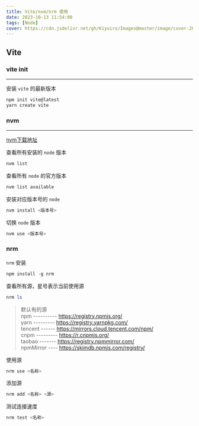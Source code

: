 ```yaml
---
title: Vite/nvm/nrm 使用
date: 2023-10-13 11:54:00
tags: [Node]
cover: https://cdn.jsdelivr.net/gh/Kiyuiro/Images@master/image/cover-2021-11-18-11-02-58-3aa107dbe9c59b9861a4ec6ea5752d77-5f239d.png
---
```


## Vite

### vite init

---

安装 `vite` 的最新版本

```powershell
npm init vite@latest
yarn create vite
```

### nvm

---

[nvm下载地址](https://github.com/coreybutler/nvm-windows/releases)

查看所有安装的 `node` 版本

```powershell
nvm list
```

查看所有 `node` 的官方版本

```powershell
nvm list available
```

安装对应版本号的 `node` 

```powershell
nvm install <版本号>
```

切换 `node` 版本

```powershell
nvm use <版本号>
```

### nrm

`nrm` 安装

```powershell
npm install -g nrm
```

查看所有源，星号表示当前使用源

```powershell
nrm ls
```

> 默认有的源  
> npm ---------- https://registry.npmjs.org/  
> yarn --------- https://registry.yarnpkg.com/  
> tencent ------ https://mirrors.cloud.tencent.com/npm/  
> cnpm --------- https://r.cnpmjs.org/  
> taobao ------- https://registry.npmmirror.com/  
> npmMirror ---- https://skimdb.npmjs.com/registry/  

使用源

```powershell
nrm use <名称>
```

添加源

```powershell
nrm add <名称> <源>
```

测试连接速度

```powershell
nrm test <名称>
```
